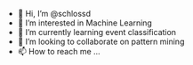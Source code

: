 - 👋 Hi, I’m @schlossd
- 👀 I’m interested in Machine Learning
- 🌱 I’m currently learning event classification 
- 💞️ I’m looking to collaborate on pattern mining
- 📫 How to reach me ...

<!---
schlossd/schlossd is a ✨ special ✨ repository because its `README.md` (this file) appears on your GitHub profile.
You can click the Preview link to take a look at your changes.
--->
